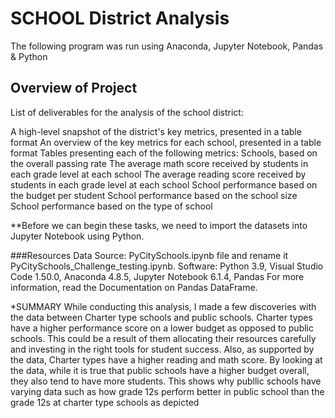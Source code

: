 # SCHOOL District Analysis
 The following program was run using Anaconda, Jupyter Notebook, Pandas & Python
 ## Overview of Project
List of deliverables for the analysis of the school district:

A high-level snapshot of the district's key metrics, presented in a table format
An overview of the key metrics for each school, presented in a table format
Tables presenting each of the following metrics:
Schools, based on the overall passing rate
The average math score received by students in each grade level at each school
The average reading score received by students in each grade level at each school
School performance based on the budget per student
School performance based on the school size
School performance based on the type of school

**Before we can begin these tasks, we need to import the datasets into Jupyter Notebook using Python.

###Resources
Data Source: PyCitySchools.ipynb file and rename it PyCitySchools_Challenge_testing.ipynb.
Software: Python 3.9, Visual Studio Code 1.50.0, Anaconda 4.8.5, Jupyter Notebook 6.1.4, Pandas
For more information, read the Documentation on Pandas DataFrame.

*SUMMARY
While conducting this analysis, I made a few discoveries with the data between Charter type schools and public schools. Charter types have a higher performance score on a lower budget as opposed to public schools.
This could be a result of them allocating their resources carefully and investing in the right tools for student success. Also, as supported by the data, Charter types have a higher reading and math score. By looking at the data, while it is true that public schools have a higher budget overall, they also tend to have more students. This shows why publlic schools have varying data such as how grade 12s perform better in public school than the grade 12s at charter type schools as depicted 
